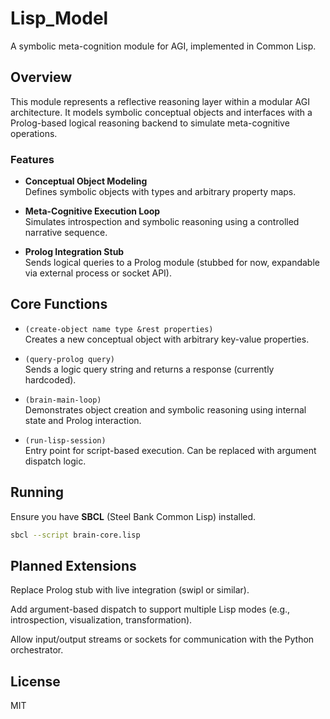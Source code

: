 # Lisp_Model

A symbolic meta-cognition module for AGI, implemented in Common Lisp.

## Overview

This module represents a reflective reasoning layer within a modular AGI architecture. It models symbolic conceptual objects and interfaces with a Prolog-based logical reasoning backend to simulate meta-cognitive operations.

### Features

- **Conceptual Object Modeling**  
  Defines symbolic objects with types and arbitrary property maps.

- **Meta-Cognitive Execution Loop**  
  Simulates introspection and symbolic reasoning using a controlled narrative sequence.

- **Prolog Integration Stub**  
  Sends logical queries to a Prolog module (stubbed for now, expandable via external process or socket API).

## Core Functions

- `(create-object name type &rest properties)`  
  Creates a new conceptual object with arbitrary key-value properties.

- `(query-prolog query)`  
  Sends a logic query string and returns a response (currently hardcoded).

- `(brain-main-loop)`  
  Demonstrates object creation and symbolic reasoning using internal state and Prolog interaction.

- `(run-lisp-session)`  
  Entry point for script-based execution. Can be replaced with argument dispatch logic.

## Running

Ensure you have **SBCL** (Steel Bank Common Lisp) installed.

```bash
sbcl --script brain-core.lisp
```
## Planned Extensions

Replace Prolog stub with live integration (swipl or similar).

Add argument-based dispatch to support multiple Lisp modes (e.g., introspection, visualization, transformation).

Allow input/output streams or sockets for communication with the Python orchestrator.

## License

MIT